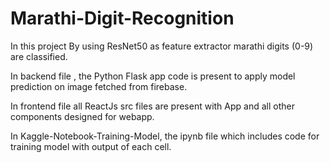 # Marathi-Digit-Recognition

In this project By using ResNet50 as feature extractor marathi digits (0-9) are classified. 

In backend file , the Python Flask app code is present to apply model prediction on image fetched from firebase.

In frontend file all ReactJs src files are present with App and all other components designed for webapp.

In Kaggle-Notebook-Training-Model, the ipynb file which includes code for training model with output of each cell.
